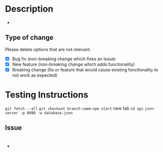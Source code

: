 # Description
-
## Type of change
Please delete options that are not relevant.
- [x] Bug fix (non-breaking change which fixes an issue)
- [x] New feature (non-breaking change which adds functionality)
- [x] Breaking change (fix or feature that would cause existing functionality to not work as expected)
# Testing Instructions
```git fetch --all```
```git checkout branch-name```
```npm start```
new tab
```cd api```
```json-server -p 8088 -w database.json```
## Issue
- #
